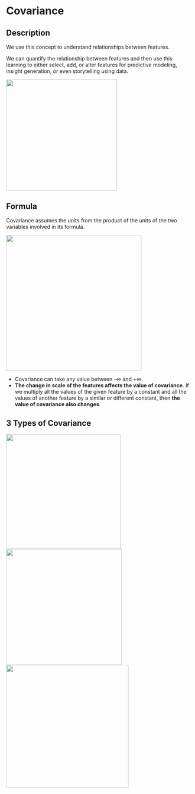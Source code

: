 # Covariance

## Description

We use this concept to understand relationships between features.

We can quantify the relationship between features and then use this learning to either select, add, or alter features for predictive modeling, insight generation, or even storytelling using data.

<img src="image2.jpg" style="width:3.12954in" />

## Formula

Covariance assumes the units from the product of the units of the two variables involved in its formula.

<img src="image5.jpg" style="width:3.81498in" />

- Covariance can take any value between -∞ and +∞.
- **The change in scale of the features affects the value of covariance**. If we multiply all the values of the given feature by a constant and all the values of another feature by a similar or different constant, then **the value of covariance also changes**.

## 3 Types of Covariance

<img src="image4.jpg" style="width:3.22517in" />

<img src="image1.jpg" style="width:3.26181in" />

<img src="image3.jpg" style="width:3.45235in" />
